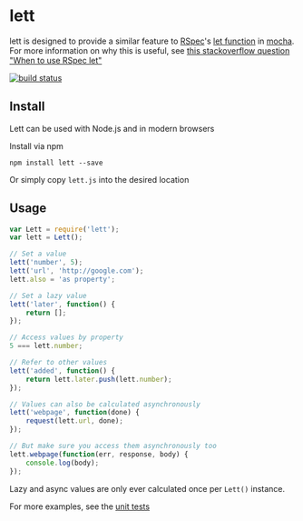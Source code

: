 lett
====

lett is designed to provide a similar feature to [RSpec][rspec]'s [let function][let] in [mocha][mocha]. For more information on why this is useful, see [this stackoverflow question "When to use RSpec let"][let-on-so]

[rspec]: http://rspec.info
[let]: https://www.relishapp.com/rspec/rspec-core/v/2-11/docs/helper-methods/let-and-let
[mocha]: http://visionmedia.github.io/mocha/
[let-on-so]: http://stackoverflow.com/questions/5359558/when-to-use-rspec-let

[![build status](https://secure.travis-ci.org/glenjamin/lett.png)](http://travis-ci.org/glenjamin/lett)

Install
-------

Lett can be used with Node.js and in modern browsers

Install via npm

    npm install lett --save

Or simply copy `lett.js` into the desired location

Usage
-----

```javascript
var Lett = require('lett');
var lett = Lett();

// Set a value
lett('number', 5);
lett('url', 'http://google.com');
lett.also = 'as property';

// Set a lazy value
lett('later', function() {
	return [];
});

// Access values by property
5 === lett.number;

// Refer to other values
lett('added', function() {
	return lett.later.push(lett.number);
});

// Values can also be calculated asynchronously
lett('webpage', function(done) {
	request(lett.url, done);
});

// But make sure you access them asynchronously too
lett.webpage(function(err, response, body) {
	console.log(body);
});
```

Lazy and async values are only ever calculated once per `Lett()` instance.

For more examples, see the [unit tests](./test/test.js)

